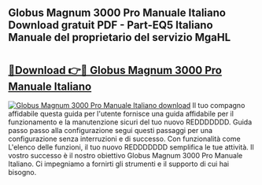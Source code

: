 ## Globus Magnum 3000 Pro Manuale Italiano Download gratuit PDF - Part-EQ5 Italiano Manuale del proprietario del servizio MgaHL

# <h2><a href="http://dfea8n1.blite.top/?on=Globus+Magnum+3000+Pro+Manuale+Italiano">🔗Download 👉🔴 Globus Magnum 3000 Pro Manuale Italiano</a></h2>

[![Globus Magnum 3000 Pro Manuale Italiano download](https://i.imgur.com/lujVjoI.png)](http://dfea8n1.blite.top/?on=Globus+Magnum+3000+Pro+Manuale+Italiano)
Il tuo compagno affidabile questa guida per l'utente fornisce una guida affidabile per il funzionamento e la manutenzione sicuri del tuo nuovo REDDDDDDD. Guida passo passo alla configurazione segui questi passaggi per una configurazione senza interruzioni e di successo. Con funzionalità come L'elenco delle funzioni, il tuo nuovo REDDDDDDD semplifica le tue attività. Il vostro successo è il nostro obiettivo Globus Magnum 3000 Pro Manuale Italiano. Ci impegniamo a fornirti gli strumenti e il supporto di cui hai bisogno.
